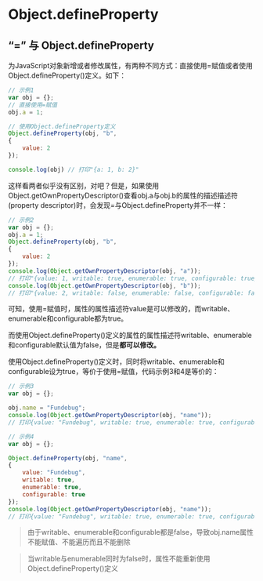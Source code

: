 # Object.defineProperty
## “=” 与 Object.defineProperty

为JavaScript对象新增或者修改属性，有两种不同方式：直接使用=赋值或者使用Object.defineProperty()定义。如下：

```javascript
// 示例1
var obj = {};
// 直接使用=赋值
obj.a = 1;

// 使用Object.defineProperty定义
Object.defineProperty(obj, "b",
{
    value: 2
});

console.log(obj) // 打印"{a: 1, b: 2}"

```

这样看两者似乎没有区别，对吧？但是，如果使用Object.getOwnPropertyDescriptor()查看obj.a与obj.b的属性的描述描述符(property descriptor)时，会发现=与Object.defineProperty并不一样：

```javascript
// 示例2
var obj = {};
obj.a = 1;
Object.defineProperty(obj, "b",
{
    value: 2
});
console.log(Object.getOwnPropertyDescriptor(obj, "a")); 
// 打印"{value: 1, writable: true, enumerable: true, configurable: true}"
console.log(Object.getOwnPropertyDescriptor(obj, "b")); 
// 打印"{value: 2, writable: false, enumerable: false, configurable: false}"

```

可知，使用=赋值时，属性的属性描述符value是可以修改的，而writable、enumerable和configurable都为true。

而使用Object.defineProperty()定义的属性的属性描述符writable、enumerable和configurable默认值为false，但是**都可以修改。**

使用Object.defineProperty()定义时，同时将writable、enumerable和configurable设为true，等价于使用=赋值，代码示例3和4是等价的：

```javascript
// 示例3
var obj = {};

obj.name = "Fundebug";
console.log(Object.getOwnPropertyDescriptor(obj, "name")); 
// 打印{value: "Fundebug", writable: true, enumerable: true, configurable: true}

```

```javascript
// 示例4
var obj = {};

Object.defineProperty(obj, "name",
{
    value: "Fundebug",
    writable: true,
    enumerable: true,
    configurable: true
});
console.log(Object.getOwnPropertyDescriptor(obj, "name")); 
// 打印{value: "Fundebug", writable: true, enumerable: true, configurable: true}
```

> 由于writable、enumerable和configurable都是false，导致obj.name属性不能赋值、不能遍历而且不能删除

> 当writable与enumerable同时为false时，属性不能重新使用Object.defineProperty()定义